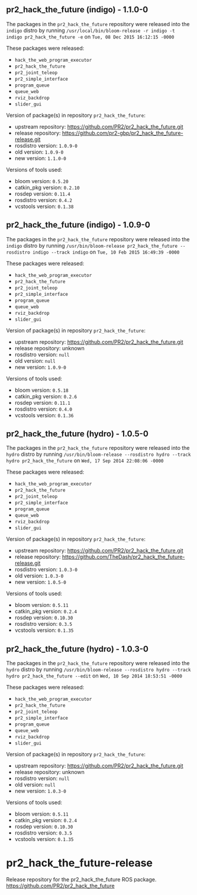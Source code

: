 ## pr2_hack_the_future (indigo) - 1.1.0-0

The packages in the `pr2_hack_the_future` repository were released into the `indigo` distro by running `/usr/local/bin/bloom-release -r indigo -t indigo pr2_hack_the_future -e` on `Tue, 08 Dec 2015 16:12:15 -0000`

These packages were released:
- `hack_the_web_program_executor`
- `pr2_hack_the_future`
- `pr2_joint_teleop`
- `pr2_simple_interface`
- `program_queue`
- `queue_web`
- `rviz_backdrop`
- `slider_gui`

Version of package(s) in repository `pr2_hack_the_future`:
- upstream repository: https://github.com/PR2/pr2_hack_the_future.git
- release repository: https://github.com/pr2-gbp/pr2_hack_the_future-release.git
- rosdistro version: `1.0.9-0`
- old version: `1.0.9-0`
- new version: `1.1.0-0`

Versions of tools used:
- bloom version: `0.5.20`
- catkin_pkg version: `0.2.10`
- rosdep version: `0.11.4`
- rosdistro version: `0.4.2`
- vcstools version: `0.1.38`


## pr2_hack_the_future (indigo) - 1.0.9-0

The packages in the `pr2_hack_the_future` repository were released into the `indigo` distro by running `/usr/bin/bloom-release pr2_hack_the_future --rosdistro indigo --track indigo` on `Tue, 10 Feb 2015 16:49:39 -0000`

These packages were released:
- `hack_the_web_program_executor`
- `pr2_hack_the_future`
- `pr2_joint_teleop`
- `pr2_simple_interface`
- `program_queue`
- `queue_web`
- `rviz_backdrop`
- `slider_gui`

Version of package(s) in repository `pr2_hack_the_future`:
- upstream repository: https://github.com/PR2/pr2_hack_the_future.git
- release repository: unknown
- rosdistro version: `null`
- old version: `null`
- new version: `1.0.9-0`

Versions of tools used:
- bloom version: `0.5.18`
- catkin_pkg version: `0.2.6`
- rosdep version: `0.11.1`
- rosdistro version: `0.4.0`
- vcstools version: `0.1.36`


## pr2_hack_the_future (hydro) - 1.0.5-0

The packages in the `pr2_hack_the_future` repository were released into the `hydro` distro by running `/usr/bin/bloom-release --rosdistro hydro --track hydro pr2_hack_the_future` on `Wed, 17 Sep 2014 22:08:06 -0000`

These packages were released:
- `hack_the_web_program_executor`
- `pr2_hack_the_future`
- `pr2_joint_teleop`
- `pr2_simple_interface`
- `program_queue`
- `queue_web`
- `rviz_backdrop`
- `slider_gui`

Version of package(s) in repository `pr2_hack_the_future`:
- upstream repository: https://github.com/PR2/pr2_hack_the_future.git
- release repository: https://github.com/TheDash/pr2_hack_the_future-release.git
- rosdistro version: `1.0.3-0`
- old version: `1.0.3-0`
- new version: `1.0.5-0`

Versions of tools used:
- bloom version: `0.5.11`
- catkin_pkg version: `0.2.4`
- rosdep version: `0.10.30`
- rosdistro version: `0.3.5`
- vcstools version: `0.1.35`


## pr2_hack_the_future (hydro) - 1.0.3-0

The packages in the `pr2_hack_the_future` repository were released into the `hydro` distro by running `/usr/bin/bloom-release --rosdistro hydro --track hydro pr2_hack_the_future --edit` on `Wed, 10 Sep 2014 18:53:51 -0000`

These packages were released:
- `hack_the_web_program_executor`
- `pr2_hack_the_future`
- `pr2_joint_teleop`
- `pr2_simple_interface`
- `program_queue`
- `queue_web`
- `rviz_backdrop`
- `slider_gui`

Version of package(s) in repository `pr2_hack_the_future`:
- upstream repository: https://github.com/PR2/pr2_hack_the_future.git
- release repository: unknown
- rosdistro version: `null`
- old version: `null`
- new version: `1.0.3-0`

Versions of tools used:
- bloom version: `0.5.11`
- catkin_pkg version: `0.2.4`
- rosdep version: `0.10.30`
- rosdistro version: `0.3.5`
- vcstools version: `0.1.35`


pr2_hack_the_future-release
===========================

Release repository for the pr2_hack_the_future ROS package. https://github.com/PR2/pr2_hack_the_future
